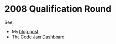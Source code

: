 # 2008 Qualification Round #

See:

   - My [blog post](http://matthewdaws.github.io/jamming.html)
   - The [Code Jam Dashboard](https://code.google.com/codejam/contest/32013/dashboard) 